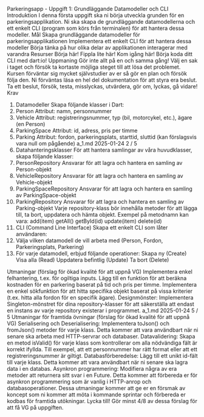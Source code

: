 Parkeringsapp - Uppgift 1: Grundläggande
Datamodeller och CLI
Introduktion
I denna första uppgift ska ni börja utveckla grunden för en parkeringsapplikation. Ni ska skapa de
grundläggande datamodellerna och ett enkelt CLI (program som körs från terminalen) för att hantera dessa
modeller.
Mål
Skapa grundläggande datamodeller för parkeringsapplikationen
Implementera ett enkelt CLI för att hantera dessa modeller
Börja tänka på hur olika delar av applikationen interagerar med varandra
Resurser
Börja här!
Fippla lite här!
Kom igång här!
Börja koda ditt CLI med dart:io!
Uppmaning
Gör inte allt på en och samma gång! Välj en sak i taget och försök ta kortaste möjliga steget till att lösa
det problemet. Kursen förväntar sig mycket självstudier av er så gör en plan och försök följa den. Ni
förväntas läsa en hel del dokumentation för att styra era beslut. Ta ett beslut, försök, testa, misslyckas,
utvärdera, gör om, lyckas, gå vidare!
Krav
1. Datamodeller
Skapa följande klasser i Dart:
1. Person
Attribut: namn, personnummer
2. Vehicle
Attribut: registreringsnummer, typ (bil, motorcykel, etc.), ägare (en Person)
3. ParkingSpace
Attribut: id, adress, pris per timme
4. Parking
Attribut: fordon, parkeringsplats, starttid, sluttid (kan förslagsvis vara null om pågående)
a_1.md 2025-01-24
2 / 5
2. Datahanteringsklasser
För att hantera samlingar av våra huvudklasser, skapa följande klasser:
1. PersonRepository
Ansvarar för att lagra och hantera en samling av Person-objekt
2. VehicleRepository
Ansvarar för att lagra och hantera en samling av Vehicle-objekt
3. ParkingSpaceRepository
Ansvarar för att lagra och hantera en samling av ParkingSpace-objekt
4. ParkingRepository
Ansvarar för att lagra och hantera en samling av Parking-objekt
Varje repository-klass bör innehålla metoder för att lägga till, ta bort, uppdatera och hämta objekt. Exempel
på metodnamn kan vara:
add(item)
getAll()
getById(id)
update(item)
delete(id)
3. CLI (Command Line Interface)
Skapa ett enkelt CLI som låter användaren:
1. Välja vilken datamodell de vill arbeta med (Person, Fordon, Parkeringsplats, Parkering)
2. För varje datamodell, erbjud följande operationer:
Skapa ny (Create)
Visa alla (Read)
Uppdatera befintlig (Update)
Ta bort (Delete)


Utmaningar (förslag för ökad kvalité för att uppnå VG)
Implementera enkel felhantering, t.ex. för ogiltiga inputs.
Lägg till en funktion för att beräkna kostnaden för en parkering baserat på tid och pris per timme.
Implementera en enkel sökfunktion för att hitta specifika objekt baserat på vissa kriterier (t.ex. hitta
alla fordon för en specifik ägare).
Designmönster: Implementera Singleton-mönstret för dina repository-klasser för att säkerställa att
endast en instans av varje repository existerar i programmet.
a_1.md 2025-01-24
5 / 5
Utmaningar för framtida övningar (förslag för ökad kvalité för att uppnå VG)
Serialisering och Deserialisering: Implementera toJson() och fromJson() metoder för varje klass.
Detta kommer att vara användbart när ni senare ska arbeta med HTTP-servrar och databaser.
Datavalidering: Skapa en metod isValid() för varje klass som kontrollerar om alla nödvändiga fält är
korrekt ifyllda. Till exempel, att ett personnummer har rätt format eller att ett registreringsnummer är
giltigt.
Databasförberedelse: Lägg till ett unikt id-fält till varje klass. Detta kommer att vara användbart när ni
senare ska lagra data i en databas.
Asynkron programmering: Modifiera några av era metoder att returnera sitt svar i en Future. Detta
kommer att förbereda er för asynkron programmering som är vanlig i HTTP-anrop och
databasoperationer.
Dessa utmaningar kommer att ge er en försmak av koncept som ni kommer att möta i kommande sprintar
och förbereda er kodbas för framtida utökningar. Lycka till!
Gör minst 4/8 av dessa förslag för att få VG på uppgiften.
